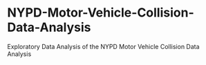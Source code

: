 # NYPD-Motor-Vehicle-Collision-Data-Analysis
Exploratory Data Analysis of the NYPD Motor Vehicle Collision Data Analysis
